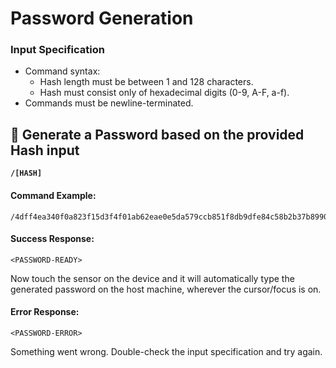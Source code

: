# Password Generation

### Input Specification

* Command syntax:
  * Hash length must be between 1 and 128 characters.
  * Hash must consist only of hexadecimal digits (0-9, A-F, a-f).
* Commands must be newline-terminated.

## 🔑 Generate a Password based on the provided Hash input

<pre class="language-plaintext"><code class="lang-plaintext"><strong>/[HASH]
</strong></code></pre>

#### Command Example:

```plaintext
/4dff4ea340f0a823f15d3f4f01ab62eae0e5da579ccb851f8db9dfe84c58b2b37b89903a740e1ee172da793a6e79d560e5f7f9bd058a12a280433ed6fa46510a
```

#### Success Response:

```
<PASSWORD-READY>
```

Now touch the sensor on the device and it will automatically type the generated password on the host machine, wherever the cursor/focus is on.

#### Error Response:

```
<PASSWORD-ERROR>
```

Something went wrong. Double-check the input specification and try again.
